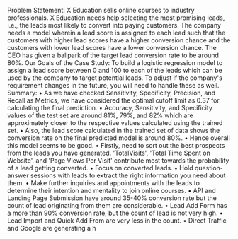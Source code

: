 Problem Statement:
X Education sells online courses to industry professionals. X Education needs help selecting the most
promising leads, i.e., the leads most likely to convert into paying customers. The company needs a model
wherein a lead score is assigned to each lead such that the customers with higher lead scores have a
higher conversion chance and the customers with lower lead scores have a lower conversion chance. The
CEO has given a ballpark of the target lead conversion rate to be around 80%.
Our Goals of the Case Study:
To build a logistic regression model to assign a lead score between 0 and 100 to each of the leads
which can be used by the company to target potential leads.
To adjust if the company's requirement changes in the future, you will need to handle these as well.
Summary:
• As we have checked Sensitivity, Specificity, Precision, and Recall as Metrics, we have
considered the optimal cutoff limit as 0.37 for calculating the final prediction.
• Accuracy, Sensitivity, and Specificity values of the test set are around 81%, 79%, and 82%
which are approximately closer to the respective values calculated using the trained set.
• Also, the lead score calculated in the trained set of data shows the conversion rate on the
final predicted model is around 80%.
• Hence overall this model seems to be good.
• Firstly, need to sort out the best prospects from the leads you have generated. 'TotalVisits',
'Total Time Spent on Website', and 'Page Views Per Visit' contribute most towards the
probability of a lead getting converted.
• Focus on converted leads.
• Hold question-answer sessions with leads to extract the right information you need about
them.
• Make further inquiries and appointments with the leads to determine their intention and
mentality to join online courses.
• API and Landing Page Submission have around 35-40% conversion rate but the count of
lead originating from them are considerable.
• Lead Add Form has a more than 90% conversion rate, but the count of lead is not very high.
• Lead Import and Quick Add From are very less in the count.
• Direct Traffic and Google are generating a h
